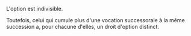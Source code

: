   
 L'option est indivisible.  

  
 Toutefois, celui qui cumule plus d'une vocation successorale à la même succession a, pour chacune d'elles, un droit d'option distinct.  
